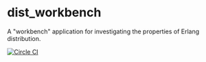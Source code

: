 # dist_workbench
A "workbench" application for investigating the properties of Erlang distribution.

[![Circle CI](https://circleci.com/gh/emauton/dist_workbench.svg?style=shield)](https://circleci.com/gh/emauton/dist_workbench)
